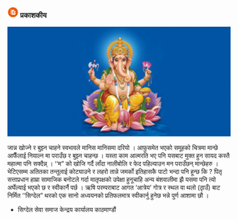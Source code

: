 

### <img src = "https://github.com/sigdelbamshawali/book/blob/master/docs/img/paperpen.png?raw=true" width="25" height="25" />  प्रकाशकीय  



![img](img/ganesh.png)

जान्न खोज्ने र बुझ्न चाहने स्वभावले मानिस मानिसमा दरियो । आफुसमेत भएको समूहको चित्रमा मान्छे आफैँलाई नियाल्न मा पराउँछ र बुझ्न चाहन्छ । यस्ता काम आत्मरति भए पनि यसबाट मुक्त हुन सायद कस्तै महात्मा पनि सक्दैन्न् । ‘‘म” को खोजि गर्दै लाँदा नालीबोलि र फेद पहिल्याउन मन पराउँछन् मान्छेहरु । भेटिएसम्म अतितका  तन्तूलाई कोट्याउने र लहरो तान्ने जमर्को इतिहासकै पाटो भन्दा पनि हून्छ कि ? पितृ सत्ताप्रधान हाम्रा सामाजिक बनोटले गर्दा मातृपक्षको उपेक्षा हुनूचाहि अन्य बंशवालीमा झै यसमा पनि त्यो अर्घेल्याई भएको छ र स्वीकार्नै पर्छ । ऋषि परम्पराबाट आगत ‘आत्रेय’ गोत्र र स्थल वा थलो (ठाृउँ) बाट निर्मित ‘‘सिग्देल” थरको एक सानो अध्ययनको प्रतिफलमात्र स्वीकार्नु हुनेछ भन्ने पुर्ण आशामा छौ ।



- सिग्देल सेवा समाज
केन्द्रय कार्यालय
काठमाण्डौं

